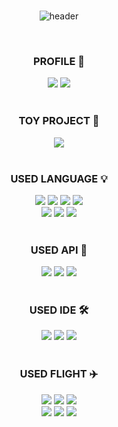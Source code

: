 <div align="center">
<br>

![header](https://capsule-render.vercel.app/api?type=waving&color=gradient&height=300&section=header&text=lunalism&fontSize=50&fontAlign=80&fontAlignY=40)

<br>
<h3><b>PROFILE 📍</b></h3>
  <a href="https://blog.naver.com/chrisholic_"><img src="https://img.shields.io/badge/NAVER%20BLOG-298D46?style=for-the-badge&logo=naver&logoColor=white"/></a>
  <a href="https://www.linkedin.com/in/byungjinchoi/"><img src="https://img.shields.io/badge/Linkedin-0E76A8?style=for-the-badge&logo=linkedin&logoColor=white"/></a>
<br>
<br>

<h3>TOY PROJECT 🧸</h3>
  <a href="https://github.com/lunalism/the-million-pixel-wall"><img src="https://img.shields.io/badge/THE%20MILLION%20PIXEL%20WALL-A1BFD7?style=for-the-badge&logo-bitdefender&logoColor=FFFFFF"/></a>
<br>
<br>

<h3>USED LANGUAGE 💡</h3>
  <img src="https://img.shields.io/badge/ESLint-4B32C3?style=for-the-badge&logo=ESLint&logoColor=FFFFFF"/>
  <img src="https://img.shields.io/badge/Next.js-000000?style=for-the-badge&logo=Next.js&logoColor=FFFFFF"/>
  <img src="https://img.shields.io/badge/Radix%20UI-161618?style=for-the-badge&logo=Radix%20UI&logoColor=FFFFFF"/>
  <img src="https://img.shields.io/badge/React-61DAFB?style=for-the-badge&logo=React&logoColor=FFFFFF"/>
  <br>
  <img src="https://img.shields.io/badge/Supabase-3FCF8E?style=for-the-badge&logo=Supabase&logoColor=FFFFFF"/>
  <img src="https://img.shields.io/badge/Shadcn-000000?style=for-the-badge&logo=Shadcnui&logoColor=FFFFFF"/>
  <img src="https://img.shields.io/badge/TypeScript-3178C6?style=for-the-badge&logo=TypeScript&logoColor=FFFFFF"/>
<br>
<br>

<h3>USED API 🎄</h3>
  <img src="https://img.shields.io/badge/Google%20Maps-4285F4?style=for-the-badge&logo=Google%20Maps&logoColor=FFFFFF"/>
  <img src="https://img.shields.io/badge/Markdown-000000?style=for-the-badge&logo=Markdown&logoColor=FFFFFF"/>
  <img src="https://img.shields.io/badge/SlickPic-FF880F?style=for-the-badge&logo=SlickPic&logoColor=FFFFFF"/>
<br>
<br>

<h3>USED IDE 🛠</h3>
  <img src="https://img.shields.io/badge/Cursor-000000?style=for-the-badge&logo=cursor&logoColor=FFFFFF"/>
  <img src="https://img.shields.io/badge/Visual%20Studio%20Code-6100FF?style=for-the-badge&logo=visualstudiocode&logoColor=FFFFFF"/>
  <img src="https://img.shields.io/badge/iTerm2-000000?style=for-the-badge&logo=iTerm2&logoColor=FFFFFF"/>
<br>
<br>

<h3>USED FLIGHT ✈️</h3>
  <img src="https://img.shields.io/badge/britishairways-2E5C99?style=for-the-badge&logo=britishairways&logoColor=FFFFFF"/>
  <img src="https://img.shields.io/badge/emirates-D71921?style=for-the-badge&logo=emirates&logoColor=FFFFFF"/>
  <img src="https://img.shields.io/badge/etihadairways-BD8B13?style=for-the-badge&logo=etihadairways&logoColor=FFFFFF"/>
  <br>
  <img src="https://img.shields.io/badge/Finnair-0C0243?style=for-the-badge&logo=finnair&logoColor=FFFFFF"/>
  <img src="https://img.shields.io/badge/Iberia-D7192D?style=for-the-badge&logo=iberia&logoColor=FFFFFF"/>
  <img src="https://img.shields.io/badge/Qatar%20Airways-5C0D34?style=for-the-badge&logo=qatar%20airways&logoColor=FFFFFF"/>
<br>
<br>


</div>
<!--
**lunalism/lunalism** is a ✨ _special_ ✨ repository because its `README.md` (this file) appears on your GitHub profile.

Here are some ideas to get you started:  

- 🔭 I’m currently working on ...
- 🌱 I’m currently learning ...
- 👯 I’m looking to collaborate on ...
- 🤔 I’m looking for help with ...
- 💬 Ask me about ...
- 📫 How to reach me: ...
- 😄 Pronouns: ...
- ⚡ Fun fact: ...
-->
